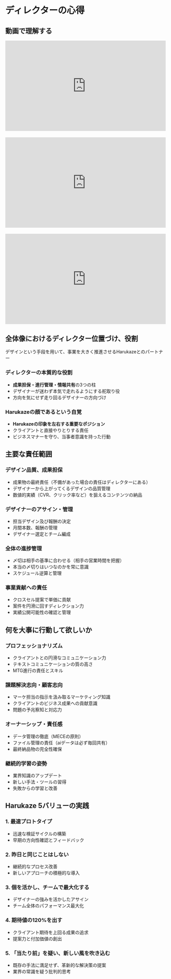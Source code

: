 # ディレクターの心得

## 動画で理解する

<div style="position: relative; padding-bottom: 56.25%; height: 0;"><iframe src="https://www.loom.com/embed/40762dd6089a4498a7f82ed50b1d4939?sid=a70f0d02-ecd8-458c-ac7f-6f5c3e7c2755" frameborder="0" webkitallowfullscreen mozallowfullscreen allowfullscreen style="position: absolute; top: 0; left: 0; width: 100%; height: 100%;"></iframe></div>

<div style="position: relative; padding-bottom: 56.25%; height: 0; margin-top: 20px;"><iframe src="https://www.loom.com/embed/78b6c0dc7c1846d0b3ff7dee73e8ef7b?sid=f464b605-b42e-43d2-a77a-17bb9b43d236" frameborder="0" webkitallowfullscreen mozallowfullscreen allowfullscreen style="position: absolute; top: 0; left: 0; width: 100%; height: 100%;"></iframe></div>

<div style="position: relative; padding-bottom: 56.25%; height: 0; margin-top: 20px;"><iframe src="https://www.loom.com/embed/12c75a32d7794a14a71789cb385c6004?sid=d48f1f7a-995a-4d6a-b501-df4426d9a018" frameborder="0" webkitallowfullscreen mozallowfullscreen allowfullscreen style="position: absolute; top: 0; left: 0; width: 100%; height: 100%;"></iframe></div>

## 全体像におけるディレクター位置づけ、役割

デザインという手段を用いて、事業を大きく推進させるHarukazeとのパートナー

### ディレクターの本質的な役割
- **成果担保・進行管理・情報共有**の3つの柱
- デザイナーが迷わず本気で走れるようにする舵取り役
- 方向を気にせず走り回るデザイナーの方向づけ

### Harukazeの顔であるという自覚
- **Harukazeの印象を左右する重要なポジション**
- クライアントと直接やりとりする責任
- ビジネスマナーを守り、当事者意識を持った行動

## 主要な責任範囲

### デザイン品質、成果担保
- 成果物の最終責任（不備があった場合の責任はディレクターにある）
- デザイナーから上がってくるデザインの品質管理
- 数値的実績（CVR、クリック率など）を狙えるコンテンツの納品

### デザイナーのアサイン・管理
- 担当デザイン及び報酬の決定
- 月間本数、報酬の管理
- デザイナー選定とチーム編成

### 全体の進捗管理
- 〆切は相手の基準に合わせる（相手の営業時間を把握）
- 本当の〆切りはいつなのかを常に意識
- スケジュール逆算と管理

### 事業貢献への責任
- クロスセル提案で単価に貢献
- 案件を円滑に回すディレクション力
- 実績公開可能性の確認と管理

## 何を大事に行動して欲しいか

### プロフェッショナリズム
- クライアントとの円滑なコミュニケーション力
- テキストコミュニケーションの質の高さ
- MTG進行の責任とスキル

### 課題解決志向・顧客志向
- マーケ担当の指示を汲み取るマーケティング知識
- クライアントのビジネス成果への貢献意識
- 問題の予兆察知と対応力

### オーナーシップ・責任感
- データ管理の徹底（MECEの原則）
- ファイル管理の責任（aiデータは必ず毎回共有）
- 最終納品物の完全性確保

### 継続的学習の姿勢
- 業界知識のアップデート
- 新しい手法・ツールの習得
- 失敗からの学習と改善

## Harukaze 5バリューの実践

### 1. 最速プロトタイプ
- 迅速な検証サイクルの構築
- 早期の方向性確認とフィードバック

### 2. 昨日と同じことはしない
- 継続的なプロセス改善
- 新しいアプローチの積極的な導入

### 3. 個を活かし、チームで最大化する
- デザイナーの強みを活かしたアサイン
- チーム全体のパフォーマンス最大化

### 4. 期待値の120%を出す
- クライアント期待を上回る成果の追求
- 提案力と付加価値の創出

### 5. 「当たり前」を疑い、新しい風を吹き込む
- 既存の手法に満足せず、革新的な解決策の提案
- 業界の常識を疑う批判的思考